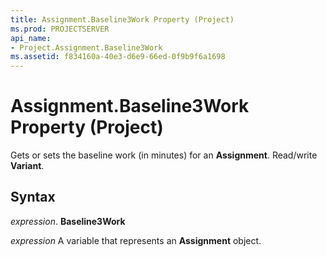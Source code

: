 ```yaml
---
title: Assignment.Baseline3Work Property (Project)
ms.prod: PROJECTSERVER
api_name:
- Project.Assignment.Baseline3Work
ms.assetid: f834160a-40e3-d6e9-66ed-0f9b9f6a1698
---
```



# Assignment.Baseline3Work Property (Project)

Gets or sets the baseline work (in minutes) for an  **Assignment**. Read/write **Variant**.


## Syntax

 _expression_. **Baseline3Work**

 _expression_ A variable that represents an **Assignment** object.


